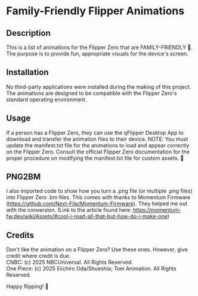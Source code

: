 # Family-Friendly Flipper Animations

## Description
This is a list of animations for the Flipper Zero that are FAMILY-FRIENDLY 🧸. The purpose is to provide fun, appropriate visuals for the device's screen.

## Installation
No third-party applications were installed during the making of this project. The animations are designed to be compatible with the Flipper Zero's standard operating environment.

## Usage
If a person has a Flipper Zero, they can use the qFlipper Desktop App to download and transfer the animation files to their device. NOTE: You must update the manifest.txt file for the animations to load and appear correctly on the Flipper Zero. Consult the official Flipper Zero documentation for the proper procedure on modifying the manifest.txt file for custom assets. 💾

## PNG2BM
I also imported code to show how you turn a .png file (or multiple .png files) into Flipper Zero .bm files. This comes with thanks to Momentum Firmware (https://github.com/Next-Flip/Momentum-Firmware). They helped me out with the conversion. (Link to the article found here: https://momentum-fw.dev/wiki/Assets/#cool-i-read-all-that-but-how-do-i-make-one)

## Credits
Don't like the animation on a Flipper Zero? Use these ones. However, give credit where credit is due. <br/>
CNBC: (c) 2025 NBCUniversal. All Rights Reserved. <br/>
One Piece: (c) 2025 Eiichiro Oda/Shueshia; Toei Animation. All Rights Reserved. <br/>


Happy flipping! 🐬
